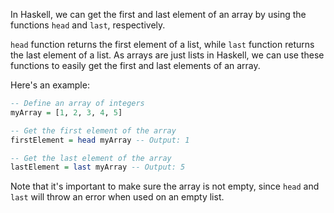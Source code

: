 In Haskell, we can get the first and last element of an array by using the functions `head` and `last`, respectively. 

`head` function returns the first element of a list, while `last` function returns the last element of a list. As arrays are just lists in Haskell, we can use these functions to easily get the first and last elements of an array. 

Here's an example:

```haskell
-- Define an array of integers
myArray = [1, 2, 3, 4, 5]

-- Get the first element of the array
firstElement = head myArray -- Output: 1

-- Get the last element of the array
lastElement = last myArray -- Output: 5
```

Note that it's important to make sure the array is not empty, since `head` and `last` will throw an error when used on an empty list.